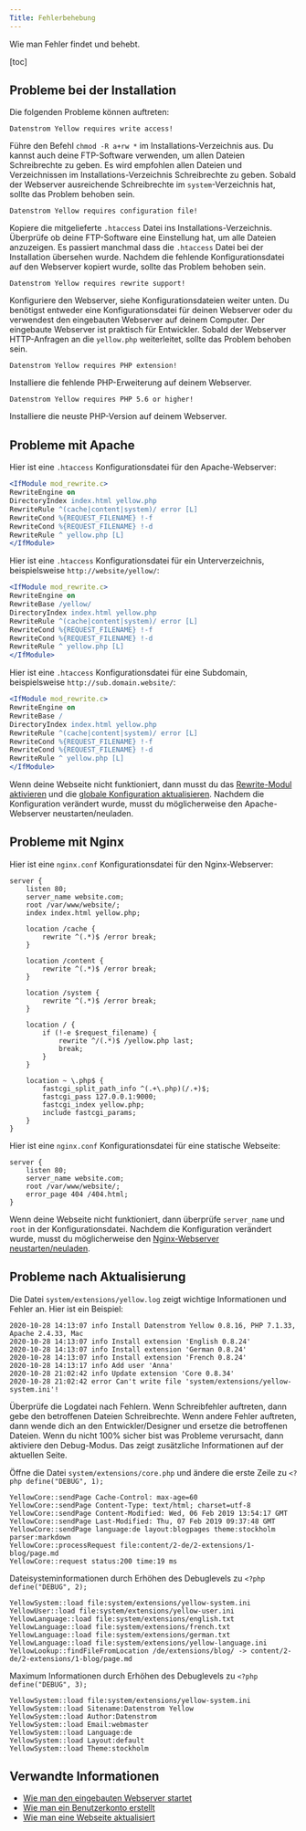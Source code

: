 ```yaml
---
Title: Fehlerbehebung
---
```

Wie man Fehler findet und behebt.

[toc]

## Probleme bei der Installation

Die folgenden Probleme können auftreten:

```
Datenstrom Yellow requires write access!
```

Führe den Befehl `chmod -R a+rw *` im Installations-Verzeichnis aus. Du kannst auch deine FTP-Software verwenden, um allen Dateien Schreibrechte zu geben. Es wird empfohlen allen Dateien und Verzeichnissen im Installations-Verzeichnis Schreibrechte zu geben. Sobald der Webserver ausreichende Schreibrechte im `system`-Verzeichnis hat, sollte das Problem behoben sein.

```
Datenstrom Yellow requires configuration file!
```

Kopiere die mitgelieferte `.htaccess` Datei ins Installations-Verzeichnis. Überprüfe ob deine FTP-Software eine Einstellung hat, um alle Dateien anzuzeigen. Es passiert manchmal dass die `.htaccess` Datei bei der Installation übersehen wurde. Nachdem die fehlende Konfigurationsdatei auf den Webserver kopiert wurde, sollte das Problem behoben sein.

```
Datenstrom Yellow requires rewrite support!
```

Konfiguriere den Webserver, siehe Konfigurationsdateien weiter unten. Du benötigst entweder eine Konfigurationsdatei für deinen Webserver oder du verwendest den eingebauten Webserver auf deinem Computer. Der eingebaute Webserver ist praktisch für Entwickler. Sobald der Webserver HTTP-Anfragen an die `yellow.php` weiterleitet, sollte das Problem behoben sein.

```
Datenstrom Yellow requires PHP extension!
```

Installiere die fehlende PHP-Erweiterung auf deinem Webserver.

```
Datenstrom Yellow requires PHP 5.6 or higher!
```

Installiere die neuste PHP-Version auf deinem Webserver.

## Probleme mit Apache

Hier ist eine `.htaccess` Konfigurationsdatei für den Apache-Webserver:

```apache
<IfModule mod_rewrite.c>
RewriteEngine on
DirectoryIndex index.html yellow.php
RewriteRule ^(cache|content|system)/ error [L]
RewriteCond %{REQUEST_FILENAME} !-f
RewriteCond %{REQUEST_FILENAME} !-d
RewriteRule ^ yellow.php [L]
</IfModule>
```

Hier ist eine `.htaccess` Konfigurationsdatei für ein Unterverzeichnis, beispielsweise `http://website/yellow/`:

```apache
<IfModule mod_rewrite.c>
RewriteEngine on
RewriteBase /yellow/
DirectoryIndex index.html yellow.php
RewriteRule ^(cache|content|system)/ error [L]
RewriteCond %{REQUEST_FILENAME} !-f
RewriteCond %{REQUEST_FILENAME} !-d
RewriteRule ^ yellow.php [L]
</IfModule>
```

Hier ist eine `.htaccess` Konfigurationsdatei für eine Subdomain, beispielsweise `http://sub.domain.website/`:

```apache
<IfModule mod_rewrite.c>
RewriteEngine on
RewriteBase /
DirectoryIndex index.html yellow.php
RewriteRule ^(cache|content|system)/ error [L]
RewriteCond %{REQUEST_FILENAME} !-f
RewriteCond %{REQUEST_FILENAME} !-d
RewriteRule ^ yellow.php [L]
</IfModule>
```

Wenn deine Webseite nicht funktioniert, dann musst du das [Rewrite-Modul aktivieren](https://stackoverflow.com/questions/869092/how-to-enable-mod-rewrite-for-apache-2-2) und die [globale Konfiguration aktualisieren](https://stackoverflow.com/questions/18740419/how-to-set-allowoverride-all). Nachdem die Konfiguration verändert wurde, musst du möglicherweise den Apache-Webserver neustarten/neuladen.


## Probleme mit Nginx

Hier ist eine `nginx.conf` Konfigurationsdatei für den Nginx-Webserver:

```nginx
server {
    listen 80;
    server_name website.com;
    root /var/www/website/;
    index index.html yellow.php;

    location /cache {
        rewrite ^(.*)$ /error break;
    }

    location /content {
        rewrite ^(.*)$ /error break;
    }

    location /system {
        rewrite ^(.*)$ /error break;
    }

    location / {
        if (!-e $request_filename) {
            rewrite ^/(.*)$ /yellow.php last;
            break;
        }
    }

    location ~ \.php$ {
        fastcgi_split_path_info ^(.+\.php)(/.+)$;
        fastcgi_pass 127.0.0.1:9000;
        fastcgi_index yellow.php;
        include fastcgi_params;
    }
}
```

Hier ist eine `nginx.conf` Konfigurationsdatei für eine statische Webseite:

```nginx
server {
    listen 80;
    server_name website.com;
    root /var/www/website/;
    error_page 404 /404.html;
}
```

Wenn deine Webseite nicht funktioniert, dann überprüfe `server_name` und `root` in der Konfigurationsdatei. Nachdem die Konfiguration verändert wurde, musst du möglicherweise den [Nginx-Webserver neustarten/neuladen](https://stackoverflow.com/questions/21292533/reload-nginx-configuration).

## Probleme nach Aktualisierung

<a id="logdatei"></a>Die Datei `system/extensions/yellow.log` zeigt wichtige Informationen und Fehler an. Hier ist ein Beispiel:

```
2020-10-28 14:13:07 info Install Datenstrom Yellow 0.8.16, PHP 7.1.33, Apache 2.4.33, Mac
2020-10-28 14:13:07 info Install extension 'English 0.8.24'
2020-10-28 14:13:07 info Install extension 'German 0.8.24'
2020-10-28 14:13:07 info Install extension 'French 0.8.24'
2020-10-28 14:13:17 info Add user 'Anna'
2020-10-28 21:02:42 info Update extension 'Core 0.8.34'
2020-10-28 21:02:42 error Can't write file 'system/extensions/yellow-system.ini'!
```

Überprüfe die Logdatei nach Fehlern. Wenn Schreibfehler auftreten, dann gebe den betroffenen Dateien Schreibrechte. Wenn andere Fehler auftreten, dann wende dich an den Entwickler/Designer und ersetze die betroffenen Dateien. Wenn du nicht 100% sicher bist was Probleme verursacht, dann aktiviere den Debug-Modus. Das zeigt zusätzliche Informationen auf der aktuellen Seite. 

Öffne die Datei `system/extensions/core.php` und ändere die erste Zeile zu `<?php define("DEBUG", 1);`

```
YellowCore::sendPage Cache-Control: max-age=60
YellowCore::sendPage Content-Type: text/html; charset=utf-8
YellowCore::sendPage Content-Modified: Wed, 06 Feb 2019 13:54:17 GMT
YellowCore::sendPage Last-Modified: Thu, 07 Feb 2019 09:37:48 GMT
YellowCore::sendPage language:de layout:blogpages theme:stockholm parser:markdown
YellowCore::processRequest file:content/2-de/2-extensions/1-blog/page.md
YellowCore::request status:200 time:19 ms
```

Dateisysteminformationen durch Erhöhen des Debuglevels zu `<?php define("DEBUG", 2);`

```
YellowSystem::load file:system/extensions/yellow-system.ini
YellowUser::load file:system/extensions/yellow-user.ini
YellowLanguage::load file:system/extensions/english.txt
YellowLanguage::load file:system/extensions/french.txt
YellowLanguage::load file:system/extensions/german.txt
YellowLanguage::load file:system/extensions/yellow-language.ini
YellowLookup::findFileFromLocation /de/extensions/blog/ -> content/2-de/2-extensions/1-blog/page.md
```

Maximum Informationen durch Erhöhen des Debuglevels zu `<?php define("DEBUG", 3);`

```
YellowSystem::load file:system/extensions/yellow-system.ini
YellowSystem::load Sitename:Datenstrom Yellow
YellowSystem::load Author:Datenstrom
YellowSystem::load Email:webmaster
YellowSystem::load Language:de
YellowSystem::load Layout:default
YellowSystem::load Theme:stockholm
```

## Verwandte Informationen

* [Wie man den eingebauten Webserver startet](https://github.com/datenstrom/yellow-extensions/tree/master/source/command/README-de.md)
* [Wie man ein Benutzerkonto erstellt](https://github.com/datenstrom/yellow-extensions/tree/master/source/edit/README-de.md)
* [Wie man eine Webseite aktualisiert](https://github.com/datenstrom/yellow-extensions/blob/master/source/update/README-de.md)
